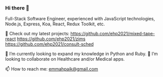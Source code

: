 ### Hi there 👋

Full-Stack Software Engineer, experienced with JavaScript technologies, Node.js, Express, Koa, React, Redux Toolkit, etc.

🔭 Check out my latest projects: 
https://github.com/ehp2021/mixed-tape-react 
https://github.com/ehp2021/zims 
https://github.com/ehp2021/consult-sched

🌱 I’m currently looking to expand my knowledge in Python and Ruby. 
👯 I’m looking to collaborate on Healthcare and/or Medical apps.


📫 How to reach me: emmahpaik@gmail.com

